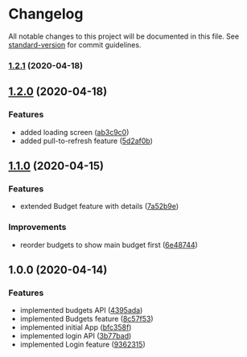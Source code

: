 # Changelog

All notable changes to this project will be documented in this file. See [standard-version](https://github.com/conventional-changelog/standard-version) for commit guidelines.

### [1.2.1](https://github.com/andres-kovalev/toshl-extended-report/compare/1.2.0...1.2.1) (2020-04-18)

## [1.2.0](https://github.com/andres-kovalev/toshl-extended-report/compare/1.1.0...1.2.0) (2020-04-18)


### Features

* added loading screen ([ab3c9c0](https://github.com/andres-kovalev/toshl-extended-report/commit/ab3c9c0e34cb1abf248b29feeb150d079754d4cf))
* added pull-to-refresh feature ([5d2af0b](https://github.com/andres-kovalev/toshl-extended-report/commit/5d2af0b82ec1f3eee6ee76df0f64536404c45f47))

## [1.1.0](https://github.com/andres-kovalev/toshl-extended-report/compare/1.0.0...1.1.0) (2020-04-15)


### Features

* extended Budget feature with details ([7a52b9e](https://github.com/andres-kovalev/toshl-extended-report/commit/7a52b9e2819eef5a3bbbc8bdd196eab225d16cc3))


### Improvements

* reorder budgets to show main budget first ([6e48744](https://github.com/andres-kovalev/toshl-extended-report/commit/6e4874432f3c7776bb874fe9608b0a37aca2569b))

## 1.0.0 (2020-04-14)


### Features

* implemented budgets API ([4395ada](https://github.com/andres-kovalev/toshl-extended-report/commit/4395ada65d44e926506d0b364ec21f0a5cc66ada))
* implemented Budgets feature ([8c57f53](https://github.com/andres-kovalev/toshl-extended-report/commit/8c57f5301e258104de663f5369c33fc02a4ba0dc))
* implemented initial App ([bfc358f](https://github.com/andres-kovalev/toshl-extended-report/commit/bfc358f89187bb3085987c28aa557a45fb22bbb3))
* implemented login API ([3b77bad](https://github.com/andres-kovalev/toshl-extended-report/commit/3b77bad71fcbd61d5ae324e563d27e7904f74044))
* implemented Login feature ([9362315](https://github.com/andres-kovalev/toshl-extended-report/commit/93623158bc0030bf5c5e9bc65db3611e3768e5fb))
